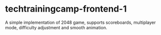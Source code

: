 # techtrainingcamp-frontend-1
A simple implementation of 2048 game, supports scoreboards, multiplayer mode, difficulty adjustment and smooth animation.
